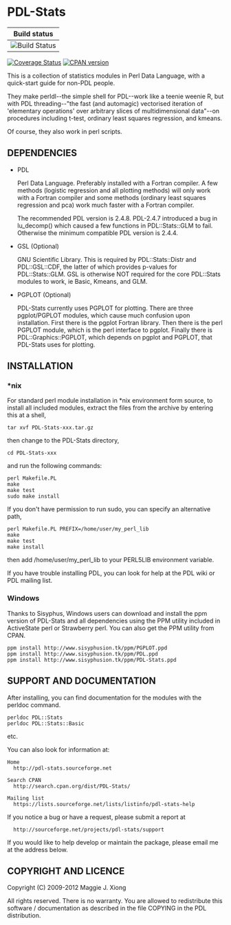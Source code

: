 # PDL-Stats

|  Build status |
| ------------- |
| ![Build Status](https://github.com/PDLPorters/PDL-Stats/workflows/perl/badge.svg?branch=master) |

[![Coverage Status](https://coveralls.io/repos/PDLPorters/PDL-Stats/badge.svg?branch=master&service=github)](https://coveralls.io/github/PDLPorters/PDL-Stats?branch=master)
[![CPAN version](https://badge.fury.io/pl/PDL-Stats.svg)](https://metacpan.org/pod/PDL::Stats)


This is a collection of statistics modules in Perl Data Language, with a quick-start guide for non-PDL people.

They make perldl--the simple shell for PDL--work like a teenie weenie R, but with PDL threading--"the fast (and automagic) vectorised iteration of 'elementary operations' over arbitrary slices of multidimensional data"--on procedures including t-test, ordinary least squares regression, and kmeans.

Of course, they also work in perl scripts.

## DEPENDENCIES

- PDL

  Perl Data Language. Preferably installed with a Fortran compiler. A few methods (logistic regression and all plotting methods) will only work with a Fortran compiler and some methods (ordinary least squares regression and pca) work much faster with a Fortran compiler.

  The recommended PDL version is 2.4.8. PDL-2.4.7 introduced a bug in lu_decomp() which caused a few functions in PDL::Stats::GLM to fail. Otherwise the minimum compatible PDL version is 2.4.4.

- GSL (Optional)

  GNU Scientific Library. This is required by PDL::Stats::Distr and PDL::GSL::CDF, the latter of which provides p-values for PDL::Stats::GLM. GSL is otherwise NOT required for the core PDL::Stats modules to work, ie Basic, Kmeans, and GLM.

- PGPLOT (Optional)

  PDL-Stats currently uses PGPLOT for plotting. There are three pgplot/PGPLOT modules, which cause much confusion upon installation. First there is the pgplot Fortran library. Then there is the perl PGPLOT module, which is the perl interface to pgplot. Finally there is PDL::Graphics::PGPLOT, which depends on pgplot and PGPLOT, that PDL-Stats uses for plotting.

## INSTALLATION

### *nix

For standard perl module installation in *nix environment form source, to install all included modules, extract the files from the archive by entering this at a shell,

    tar xvf PDL-Stats-xxx.tar.gz

then change to the PDL-Stats directory,

    cd PDL-Stats-xxx

and run the following commands:

    perl Makefile.PL
    make
    make test
    sudo make install

If you don't have permission to run sudo, you can specify an alternative path,

    perl Makefile.PL PREFIX=/home/user/my_perl_lib
    make
    make test
    make install

then add /home/user/my_perl_lib to your PERL5LIB environment variable.

If you have trouble installing PDL, you can look for help at the PDL wiki or PDL mailing list.

### Windows

Thanks to Sisyphus, Windows users can download and install the ppm version of PDL-Stats and all dependencies using the PPM utility included in ActiveState perl or Strawberry perl. You can also get the PPM utility from CPAN.

    ppm install http://www.sisyphusion.tk/ppm/PGPLOT.ppd
    ppm install http://www.sisyphusion.tk/ppm/PDL.ppd
    ppm install http://www.sisyphusion.tk/ppm/PDL-Stats.ppd


## SUPPORT AND DOCUMENTATION

After installing, you can find documentation for the modules with the
perldoc command.

    perldoc PDL::Stats
    perldoc PDL::Stats::Basic

etc.

You can also look for information at:

    Home
      http://pdl-stats.sourceforge.net

    Search CPAN
      http://search.cpan.org/dist/PDL-Stats/

    Mailing list
      https://lists.sourceforge.net/lists/listinfo/pdl-stats-help

If you notice a bug or have a request, please submit a report at

      http://sourceforge.net/projects/pdl-stats/support

If you would like to help develop or maintain the package, please email me at the address below.


## COPYRIGHT AND LICENCE

Copyright (C) 2009-2012 Maggie J. Xiong  <maggiexyz users.sourceforge.net>

All rights reserved. There is no warranty. You are allowed to redistribute this software / documentation as described in the file COPYING in the PDL distribution.
